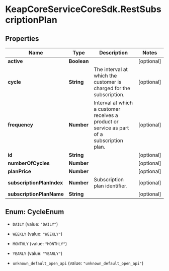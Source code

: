 # KeapCoreServiceCoreSdk.RestSubscriptionPlan

## Properties

Name | Type | Description | Notes
------------ | ------------- | ------------- | -------------
**active** | **Boolean** |  | [optional] 
**cycle** | **String** | The interval at which the customer is charged for the subscription. | [optional] 
**frequency** | **Number** | Interval at which a customer receives a product or service as part of a subscription plan. | [optional] 
**id** | **String** |  | [optional] 
**numberOfCycles** | **Number** |  | [optional] 
**planPrice** | **Number** |  | [optional] 
**subscriptionPlanIndex** | **Number** | Subscription plan identifier. | [optional] 
**subscriptionPlanName** | **String** |  | [optional] 



## Enum: CycleEnum


* `DAILY` (value: `"DAILY"`)

* `WEEKLY` (value: `"WEEKLY"`)

* `MONTHLY` (value: `"MONTHLY"`)

* `YEARLY` (value: `"YEARLY"`)

* `unknown_default_open_api` (value: `"unknown_default_open_api"`)




